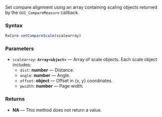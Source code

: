 Set compare alignment using an array containing scaling objects returned by the `GUI_CompareMeasure` callback.

### Syntax

```typescript
RxCore.setCompareScale(scalearray)
```

### Parameters

- `scalearray`: **`Array<object>`** — Array of scale objects. Each scale object includes:
  - `dist`: **number** — Distance.
  - `angle`: **number** — Angle.
  - `offset`: **object** — Offset in \{x, y\} coordinates.
  - `pwidth`: **number** — Page width.

### Returns

- **NA** — This method does not return a value.